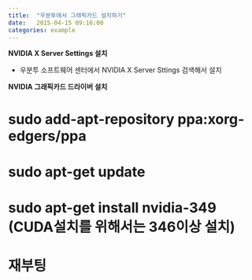 ```yaml
---
title:  "우분투에서 그래픽카드 설치하기"
date:   2015-04-15 09:16:00
categories: example
---
```


**NVIDIA X Server Settings 설치**

* 우분투 소프트웨어 센터에서 NVIDIA X Server Sttings 검색해서 설치

**NVIDIA 그래픽카드 드라이버 설치**
  # sudo add-apt-repository ppa:xorg-edgers/ppa
  # sudo apt-get update
  # sudo apt-get install nvidia-349 (CUDA설치를 위해서는 346이상 설치)
  # 재부팅

